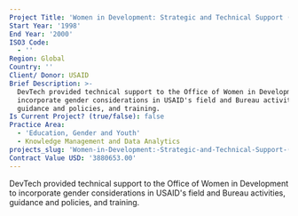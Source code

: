 ```yaml
---
Project Title: 'Women in Development: Strategic and Technical Support (WIDStrat)'
Start Year: '1998'
End Year: '2000'
ISO3 Code:
  - ''
Region: Global
Country: ''
Client/ Donor: USAID
Brief Description: >-
  DevTech provided technical support to the Office of Women in Development to
  incorporate gender considerations in USAID's field and Bureau activities,
  guidance and policies, and training.
Is Current Project? (true/false): false
Practice Area:
  - 'Education, Gender and Youth'
  - Knowledge Management and Data Analytics
projects_slug: 'Women-in-Development:-Strategic-and-Technical-Support-(WIDStrat)'
Contract Value USD: '3880653.00'
---
```

DevTech provided technical support to the Office of Women in Development to incorporate gender considerations in USAID's field and Bureau activities, guidance and policies, and training.